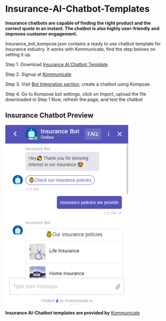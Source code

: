 # Insurance-AI-Chatbot-Templates

**Insurance chatbots are capable of finding the right product and the correct quote in an instant. The chatbot is also highly user-friendly and improves customer engagement.**

Insurance_bot_kompose.json contains a ready to use chatbot template for Insurance industry. It works with Kommunicate, find the step belows on setting it up.

Step 1. Download [Insurance AI Chatbot Template](https://github.com/Kommunicate-io/AI-Chatbot-Templates/blob/main/Insurance-Chatbot/Insurance_bot_kompose.json)

Step 2. Signup at [Kommunicate](https://www.kommunicate.io/product/kompose-bot-builder?utm_source=github&utm_campaign=chatbot_templates)

Step 3. Visit [Bot Integration section](https://dashboard.kommunicate.io/bots/bot-integrations), create a chatbot using Kompose.

Step 4. Go to Kompose bot settings, click on Import, upload the file downloaded in Step 1
Now, refresh the page, and test the chatbot




## Insurance Chatbot Preview


![alt text](https://github.com/Kommunicate-io/AI-Chatbot-Templates/blob/main/Insurance-Chatbot/Insurance%20Bot.png)



**Insurance AI-Chatbot templates are provided by** [Kommunicate](https://www.kommunicate.io/?utm_source=github&utm_campaign=chatbot_templates)

